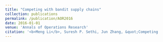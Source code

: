```yaml
---
title: "Competing with bandit supply chains"
collection: publications
permalink: /publication/AOR2016
date: 2016-01-01
venue: 'Annals of Operations Research'
citation: '<b>Meng Li</b>, Suresh P. Sethi, Jun Zhang, &quot;Competing with bandit supply chains.&quot; <i>Annals of Operations Research</i>, 2016, 240(2), 617–640.'
---
```

